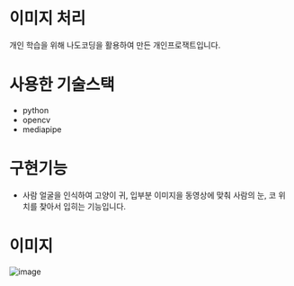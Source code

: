 # 이미지 처리
개인 학습을 위해 나도코딩을 활용하여 만든 개인프로잭트입니다.

# 사용한 기술스택
* python
* opencv
* mediapipe

# 구현기능
* 사람 얼굴을 인식하여 고양이 귀, 입부분 이미지을 동영상에 맞춰 사람의 눈, 코 위치를 찾아서 입히는 기능입니다.

# 이미지
![image](https://user-images.githubusercontent.com/67260228/195331561-79798505-18bd-4656-a31d-0ff4217a19f2.png)